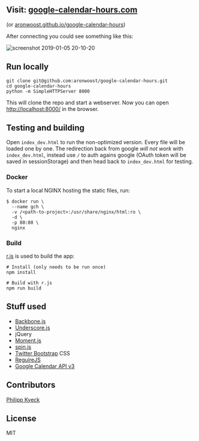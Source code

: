 ## Visit: [google-calendar-hours.com](http://google-calendar-hours.com/)
(or [aronwoost.github.io/google-calendar-hours](http://aronwoost.github.com/google-calendar-hours/))

After connecting you could see something like this:

![screenshot 2019-01-05 20-10-20](https://user-images.githubusercontent.com/16663028/50728189-4ffe3500-1126-11e9-86d2-707de027fa97.png)

## Run locally
```
git clone git@github.com:aronwoost/google-calendar-hours.git
cd google-calendar-hours
python -m SimpleHTTPServer 8000
```

This will clone the repo and start a webserver. Now you can open [http://localhost:8000/](http://localhost:8000/) in the browser.


## Testing and building
Open `index_dev.html` to run the non-optimized version. Every file will be loaded one by one. The redirection back from google *will not work* with `index_dev.html`, instead use `/` to auth agains google (OAuth token will be saved in sessionStorage) and then head back to `index_dev.html` for testing.

### Docker
To start a local NGINX hosting the static files, run:

```
$ docker run \
  --name gch \
  -v /<path-to-project>:/usr/share/nginx/html:ro \
  -d \
  -p 80:80 \
  nginx
```

### Build
[r.js](https://github.com/jrburke/r.js/) is used to build the app:

```
# Install (only needs to be run once)
npm install

# Build with r.js
npm run build
```

## Stuff used
* [Backbone.js](http://backbonejs.org/)
* [Underscore.js](http://documentcloud.github.com/underscore/#)
* jQuery
* [Moment.js](http://momentjs.com/)
* [spin.js](http://fgnass.github.com/spin.js/)
* [Twitter Bootstrap](http://twitter.github.com/bootstrap/) CSS
* [ReguireJS](http://requirejs.org/)
* [Google Calendar API v3](https://developers.google.com/google-apps/calendar/)

## Contributors
[Philipp Kyeck](https://github.com/pkyeck)

## License 

MIT
